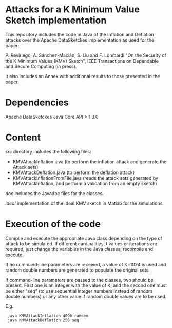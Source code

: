 # Attacks for a K Minimum Value Sketch implementation

This repository includes the code in Java of the Inflation and Deflation attacks over the Apache DataSketckes implementation as used for the paper:

P. Reviriego, A. Sánchez-Macián, S. Liu and F. Lombardi "On the Security of the K Minimum Values (KMV) Sketch", IEEE Transactions on Dependable and Secure Computing (in press).

It also includes an Annex with additional results to those presented in the paper.

# Dependencies
Apache DataSketckes Java Core API > 1.3.0

# Content
*src* directory includes the following files:
- KMVAttackInflation.java (to perform the inflation attack and generate the Attack sets)
- KMVAttackDeflation.java (to perform the deflation attack)
- KMVAttackInflationFromFile.java (reads the attack sets generated by KMVAttackInflation, and perform a validation from an empty sketch)

*doc* includes the Javadoc files for the classes.

*ideal* implementation of the ideal KMV sketch in Matlab for the simulations.

# Execution of the code
Compile and execute the appropriate Java class depending on the type of attack to be simulated.
If different cardinalities, t values or iterations are required, just change the variables in the Java classes, recompile and execute.

If no command-line parameters are received, a value of K=1024 is used and random double numbers are generated to populate the original sets.

If command-line parameters are passed to the classes, two should be present. First one is an integer with the value of K, and the second one must be either "seq" (to use sequential integer numbers instead of random double numbers) or any other value if random double values are to be used.

E.g. 
     
     java KMVAttackInflation 4096 random
     java KMVAttackDeflation 256 seq
